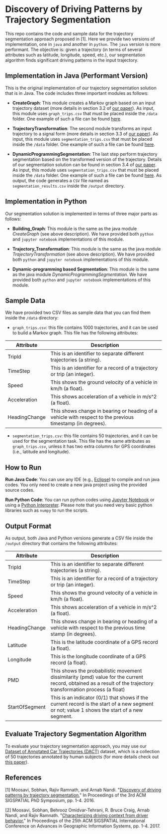 # Discovery of Driving Patterns by Trajectory Segmentation
This repo contains the code and sample data for the trajectory segmentation approach proposed in [1]. Here we provide two versions of implementation, one in `java` and another in `python`. The `java` version is more performant. The objective is: given a trajectory (in terms of several attributes such as latitude, longitude, speed, etc.), our segmentation algorithm finds significant driving patterns in the input trajectory.  

## Implementation in Java (Performant Version)
This is the original implementation of our trajectory segmentation solution that is in Java. The code includes three important modules as follows:

* __CreateGraph__: This module creates a Markov graph based on an input trajectory dataset (more details in section 3.2 of [our paper](https://arxiv.org/pdf/1804.08748v2.pdf)). As input, this module uses `graph_trips.csv` that must be placed inside the `/data` folder. One example of such a file can be found [here](https://github.com/sobhan-moosavi/Trajectory_Segmentation/blob/master/data/graph_trips.csv).

* __TrajectoryTransformation__: The second module transforms an input trajectory to a signal form (more details in section 3.3 of [our paper](https://arxiv.org/pdf/1804.08748v2.pdf)). As input, this module uses `segmentation_trips.csv` that must be placed inside the `/data` folder. One example of such a file can be found [here](https://github.com/sobhan-moosavi/Trajectory_Segmentation/blob/master/data/segmentation_trips.csv).

* __DynamicProgrammingSegmentation__: The last step perform trajectory segmentation based on the transformed version of the trajectory. Details of our segmentation solution can be found in section 3.4 of [our paper](https://arxiv.org/pdf/1804.08748v2.pdf). As input, this module uses `segmentation_trips.csv` that must be placed inside the `/data` folder. One example of such a file can be found [here](https://github.com/sobhan-moosavi/Trajectory_Segmentation/blob/master/data/segmentation_trips.csv). As output, the code generates a `CSV` file named as `segmentation_results.csv` inside the `/output` directory. 


## Implementation in Python
Our segmentation solution is implemented in terms of three major parts as follows:

* __Building_Graph__: This module is the same as the java module _CreateGraph_ (see above description). We have provided both `python` and `jupyter notebook` implementations of this module. 

* __Trajectory_Transformation__: This module is the same as the java module _TrajectoryTransformation_ (see above description). We have provided both `python` and `jupyter notebook` implementations of this module. 

* __Dynamic-programming based Segmentation__: This module is the same as the java module _DynamicProgrammingSegmentation_. We have provided both `python` and `jupyter notebook` implementations of this module. 


## Sample Data
We have provided two CSV files as sample data that you can find them inside the `/data` directory:

* `graph_trips.csv`: this file contains 1000 trajectories, and it can be used to build a Markov graph. This file has the following attributes:

| Attribute | Description |
| ------------- | ------------- |
| TripId | This is an identifier to separate different trajectories (a string). |
| TimeStep | This is an identifier for a record of a trajectory or trip (an integer). |
| Speed | This shows the ground velocity of a vehicle in km/h (a float). |
| Acceleration | This shows acceleration of a vehicle in m/s^2 (a float). |
| HeadingChange | This shows change in bearing or heading of a vehicle with respect to the previous timestamp (in degrees). |

* `segmentation_trips.csv`: this file contains 50 trajectories, and it can be used for the segmentation task. This file has the same attributes as `graph_trips.csv`, unless it has two extra columns for GPS coordinates (i.e., latitude and longitude). 

## How to Run

__Run Java Code__: You can use any IDE (e.g., [Eclipse](https://www.eclipse.org/downloads/packages/release/kepler/sr1/eclipse-ide-java-developers)) to compile and run java codes. You only need to create a new java project using the provided source codes. 

__Run Python Code__: You can run python codes using [Jupyter Notebook](https://jupyter.org/) or using a [Python Interpreter](https://www.python.org/downloads/). Please note that you need very basic python libraries such as `numpy` to run the scripts. 


## Output Format
As output, both Java and Python versions generate a CSV file inside the `/output` directory that contains the following attributes:

| Attribute | Description |
| ------------- | ------------- |
| TripId | This is an identifier to separate different trajectories (a string). |
| TimeStep | This is an identifier for a record of a trajectory or trip (an integer). |
| Speed | This shows the ground velocity of a vehicle in km/h (a float). |
| Acceleration | This shows acceleration of a vehicle in m/s^2 (a float). |
| HeadingChange | This shows change in bearing or heading of a vehicle with respect to the previous time stamp (in degrees). |
| Latitude | This is the latitude coordinate of a GPS record (a float). |
| Longitude | This is the longitude coordinate of a GPS record (a float). |
| PMD | This shows the probabilistic movement dissimilarity (pmd) value for the current record, obtained as a result of the trajectory transformation process (a float) |
| StartOfSegment | This is an indicator (0/1) that shows if the current record is the start of a new segment or not; value 1 shows the start of a new segment. |

## Evaluate Trajectory Segmentation Algorithm
To evaluate your trajectory segmentation approach, you may use our [Dataset of Annotated Car Trajectories (DACT)](https://smoosavi.org/datasets/dact) dataset, which is a collection of 50 trajectories annotated by human subjects (for more details check out [this paper](https://dl.acm.org/doi/10.1145/3152178.3152184)). 


## References
[1] Moosavi, Sobhan, Rajiv Ramnath, and Arnab Nandi. "[Discovery of driving patterns by trajectory segmentation.](https://arxiv.org/pdf/1804.08748v2.pdf)" In Proceedings of the 3rd ACM SIGSPATIAL PhD Symposium, pp. 1-4. 2016.

[2] Moosavi, Sobhan, Behrooz Omidvar-Tehrani, R. Bruce Craig, Arnab Nandi, and Rajiv Ramnath. "[Characterizing driving context from driver behavior.](https://dl.acm.org/doi/10.1145/3139958.3139992)" In Proceedings of the 25th ACM SIGSPATIAL International Conference on Advances in Geographic Information Systems, pp. 1-4. 2017.
